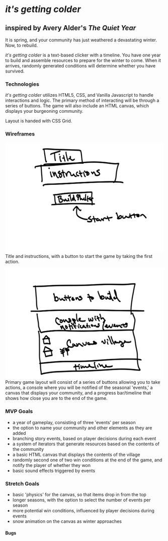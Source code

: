# *it's getting colder*
## inspired by Avery Alder's *The Quiet Year*

It is spring, and your community has just weathered a devastating winter. Now, to rebuild.

*it's getting colder* is a text-based clicker with a timeline. You have one year to build and assemble resources to prepare for the winter to come. When it arrives, randomly generated conditions will determine whether you have survived.

### Technologies
*it's getting colder* utilizes HTML5, CSS, and Vanilla Javascript to handle interactions and logic. The primary method of interacting will be through a series of buttons. The game will also include an HTML canvas, which displays your burgeoning community.

Layout is handed with CSS Grid.

### Wireframes
![Wireframe 1](wireframes/wireframe-1.jpeg)
Title and instructions, with a button to start the game by taking the first action.

![Wireframe 2](wireframes/wireframe-2.jpeg)
Primary game layout will consist of a series of buttons allowing you to take actions, a console where you will be notified of the seasonal 'events,' a canvas that displays your community, and a progress bar/timeline that shows how close you are to the end of the game.


### MVP Goals
* a year of gameplay, consisting of three 'events' per season
* the option to name your community and other elements as they are added
* branching story events, based on player decisions during each event
* a system of iterators that generate resources based on the contents of the community
* a basic HTML canvas that displays the contents of the village
* randomly second one of two win conditions at the end of the game, and notify the player of whether they won
* basic sound effects triggered by events

### Stretch Goals
* basic 'physics' for the canvas, so that items drop in from the top
* longer seasons, with the option to select the number of events per season
* more potential win conditions, influenced by player decisions during events
* snow animation on the canvas as winter approaches

#### Bugs
